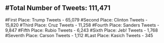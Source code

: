 #Total Number of Tweets: 111,471 
---
#First Place: Trump Tweets - 65,079
#Second Place: Clinton Tweets - 15,820
#Third Place: Cruz Tweets - 11,258
#Fourth Place: Sanders Tweets - 9,847
#Fifth Place: Rubio Tweets - 6,243
#Sixth Place: Jeb! Tweets - 1,768
#Seventh Place: Carson Tweets - 1,112
#Last Place: Kasich Tweets - 345
